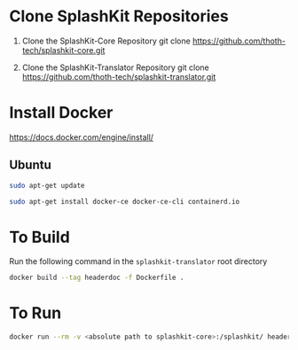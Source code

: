 # Clone SplashKit Repositories
1. Clone the SplashKit-Core Repository
    git clone https://github.com/thoth-tech/splashkit-core.git

2. Clone the SplashKit-Translator Repository
    git clone https://github.com/thoth-tech/splashkit-translator.git

# Install Docker
https://docs.docker.com/engine/install/

## Ubuntu
```sh
sudo apt-get update
```
```sh 
sudo apt-get install docker-ce docker-ce-cli containerd.io
```

# To Build

Run the following command in the `splashkit-translator` root directory

```sh
docker build --tag headerdoc -f Dockerfile .
```

# To Run

```sh
docker run --rm -v <absolute path to splashkit-core>:/splashkit/ headerdoc ./translate -i /splashkit/ -o /splashkit/generated -g cpp,docs,clib,python,pascal,csharp
```